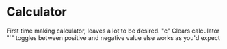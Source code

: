 # Calculator

First time making calculator, leaves a lot to be desired.
"c" Clears calculator
"`" toggles between positive and negative value
else works as you'd expect
